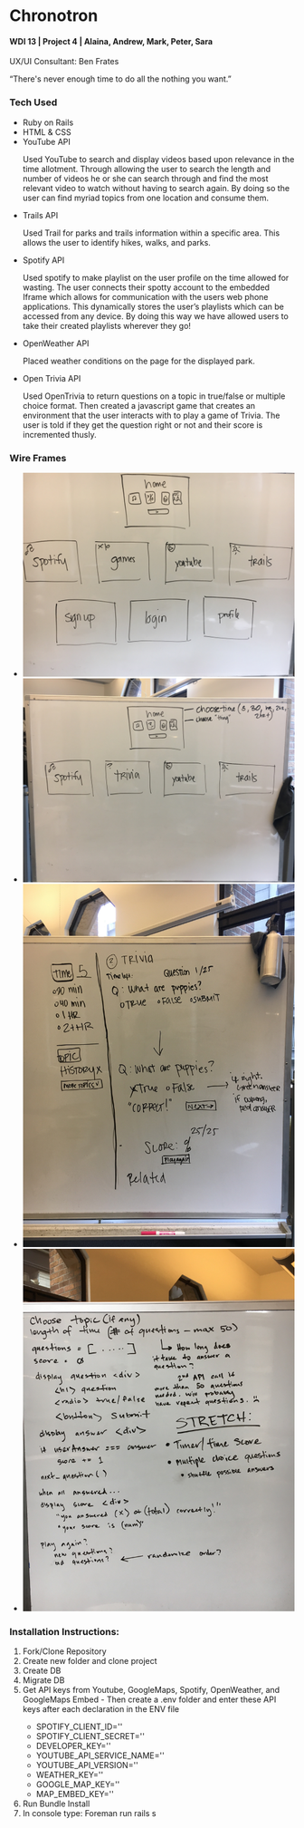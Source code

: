 <h1>Chronotron</h1>
<h4>WDI 13 | Project 4 | Alaina, Andrew, Mark, Peter, Sara</h4>
<p>UX/UI Consultant: Ben Frates</p>

<p>“There's never enough time to do all the nothing you want.”</p>

<h3>Tech Used</h3>
<ul>
	<li>Ruby on Rails</li>
	<li>HTML & CSS</li>
	<li>YouTube API</li>
		<p>Used YouTube to search and display videos based upon relevance in the time allotment. Through allowing the user to search the length and number of videos he or she can search through and find the most relevant video to watch without having to search again. By doing so the user can find myriad topics from one location and consume them.
</p>
	<li>Trails API</li>
		<p>Used Trail for parks and trails information within a specific area. This allows the user to identify hikes, walks, and parks.</p>
	<li>Spotify API</li>
		<p>Used spotify to make  playlist on the user profile on the time allowed for wasting. The user connects their spotty account to the embedded Iframe which allows for communication with the users web phone applications. This dynamically stores the user’s playlists which can be accessed from any device. By doing this way we have allowed users to take their created playlists wherever they go!</p>
	<li>OpenWeather API</li>
		<p>Placed weather conditions on the page for the displayed park.</p>
	<li>Open Trivia API</li>
		<p>Used OpenTrivia to return questions on a topic in true/false or multiple choice format. Then created a javascript game that creates an environment that the user interacts with to play a game of Trivia. The user is told if they get the question right or not and their score is incremented thusly.
</p>
</ul>

<h3>Wire Frames</h3>
<ul>
		<li><img src="public/images/photo(3).jpg" alt=""></li>
		<li><img src="public/images/photo(2).jpg" alt=""></li>
    <li><img src="public/images/photo.jpg" alt=""></li>
    <li><img src="public/images/photo(1).jpg" alt=""></li>
</ul>



<h3>Installation Instructions:</h3>
<ol>
    <li>Fork/Clone Repository</li>
    <li>Create new folder and clone project</li>
		<li>Create DB</li>
		<li>Migrate DB</li>
    <li>Get API keys from Youtube, GoogleMaps, Spotify, OpenWeather, and GoogleMaps Embed - Then create a .env folder and enter these API keys after each declaration in the ENV file </li>
			<ul>
			<li>SPOTIFY_CLIENT_ID=''</li>
			<li>SPOTIFY_CLIENT_SECRET=''</li>
			<li>DEVELOPER_KEY=''</li>
			<li>YOUTUBE_API_SERVICE_NAME=''</li>
			<li>YOUTUBE_API_VERSION=''</li>
			<li>WEATHER_KEY=''</li>
			<li>GOOGLE_MAP_KEY=''</li>
			<li>MAP_EMBED_KEY=''</li>
			</ul>
    <li>Run Bundle Install</li>
		<li>In console type: Foreman run rails s</li>
</ol>


